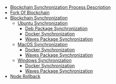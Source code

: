 <!-- Block validation
Validation of transactions, signatures
Fork
Import Export
Don't mix existing data with imported

Threetypes of blockchain upload:
- Blockchain  -->

- [Blockchain Synchronization Process Description]()
- [Fork Of Blockchain]()
- [Blockchain Synchronization]()
  - [Ubuntu Synchronization]()
    - [Deb Package Synchronization]()
    - [Docker Synchronization]()
    - [Waves Package Synchronization]()
  - [MacOS Synchronization]()
    - [Docker Synchronization]()
    - [Waves Package Synchronization]()
  - [Windows Synchronization]()
    - [Docker Synchronization]()
    - [Waves Package Synchronization]()
- [Node Rollback]()